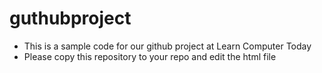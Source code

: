 # guthubproject
- This is a sample code for our github project at Learn Computer Today
- Please copy this repository to your repo and edit the html file
